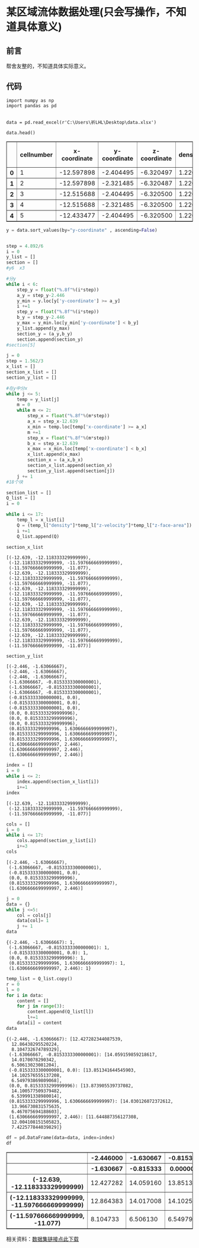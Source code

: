 # 某区域流体数据处理(只会写操作，不知道具体意义)

## 前言

帮舍友整的，不知道具体实际意义。

## 代码

```
import numpy as np
import pandas as pd


data = pd.read_excel(r'C:\Users\祈LHL\Desktop\data.xlsx')
```

```
data.head()
```


 <div>
    <style scoped>
        .dataframe tbody tr th:only-of-type {   ,
                vertical-align: middle;   ,
            }   ,
           ,
            .dataframe tbody tr th {
                vertical-align: top;
            }
           ,
            .dataframe thead th {
                text-align: right;
            }   ,
        </style>
        <table border=\ 1\  class=\ dataframe\ >
          <thead>
            <tr style=\ text-align: right;\ >
              <th></th>
              <th>cellnumber</th>
              <th>x-coordinate</th> 
              <th>y-coordinate</th>
              <th>z-coordinate</th>   
              <th>density</th>   
              <th>z-velocity</th>   
              <th>relative-z-velocity</th>   
              <th>x-coordinate.1</th>   
              <th>y-coordinate</th>   
              <th>z-face-area</th>   
              <th>boundary-cell-dist</th>   
              <th>boundary-normal-dist</th>   
            </tr>   
          </thead>   
          <tbody>  
            <tr>   
              <th>0</th>   
              <td>1</td>   
              <td>-12.597898</td>   
              <td>-2.404495</td>   
              <td>-6.320497</td>   
              <td>1.226</td>   
              <td>-22.205814</td>   
              <td>-22.205814</td>   
              <td>-12.597899</td>   
              <td>-2.404528</td>   
              <td>-0.006824</td>   
              <td>1</td>   
              <td>0.010276</td>   
            </tr>   
            <tr>   
              <th>1</th>   
              <td>2</td>   
              <td>-12.597898</td>   
              <td>-2.321485</td>   
              <td>-6.320487</td>   
              <td>1.226</td>   
              <td>-23.532957</td>   
              <td>-23.532957</td>   
              <td>-12.597899</td>   
              <td>-2.321584</td>   
              <td>-0.006824</td>   
              <td>1</td>   
              <td>0.020553</td>   
            </tr>   
            <tr>   
              <th>2</th>   
              <td>3</td>   
              <td>-12.515688</td>   
              <td>-2.404495</td>   
              <td>-6.320500</td>  
              <td>1.226</td>   
              <td>-23.167622</td>   
              <td>-23.167622</td>   
              <td>-12.515688</td>   
              <td>-2.404528</td>   
              <td>-0.006824</td>   
              <td>1</td>   
              <td>0.020636</td>   
            </tr>   
            <tr>   
              <th>3</th>   
              <td>4</td>   
              <td>-12.515688</td>   
              <td>-2.321485</td>   
              <td>-6.320500</td>   
              <td>1.226</td>   
              <td>-24.882029</td>   
              <td>-24.882029</td>   
              <td>-12.515688</td>   
              <td>-2.321584</td>   
              <td>-0.006824</td>   
              <td>1</td>   
              <td>0.051111</td>   
            </tr>   
            <tr>   
              <th>4</th>   
              <td>5</td>   
              <td>-12.433477</td>   
              <td>-2.404495</td>   
              <td>-6.320500</td>   
              <td>1.226</td>   
              <td>-23.488083</td>   
              <td>-23.488083</td>   
              <td>-12.433478</td>   
              <td>-2.404528</td>   
              <td>-0.006824</td>   
              <td>1</td>   
              <td>0.020719</td>   
            </tr>   
          </tbody>   
    </table>
</div> 

```python
y = data.sort_values(by="y-coordinate" , ascending=False)
```

```python

step = 4.892/6
i = 0
y_list = []
section = []
#y6  x3
```

```python
#分y
while i < 6:
    step_y = float("%.8f"%(i*step))
    a_y = step_y-2.446
    y_min = y.loc[y['y-coordinate'] >= a_y]
    i +=1
    step_y = float("%.8f"%(i*step))
    b_y = step_y-2.446
    y_max = y_min.loc[y_min['y-coordinate'] < b_y]
    y_list.append(y_max)
    section_y = (a_y,b_y)
    section.append(section_y)
#section[5]
```

```python
j = 0
step = 1.562/3
x_list = []
section_x_list = []
section_y_list = []
```

```python
#在y中分x
while j <= 5:
    temp = y_list[j]
    m = 0
    while m <= 2:
        step_x = float("%.8f"%(m*step))
        a_x = step_x-12.639
        x_min = temp.loc[temp['x-coordinate'] >= a_x]
        m +=1
        step_x = float("%.8f"%(m*step))
        b_x = step_x-12.639
        x_max = x_min.loc[temp['x-coordinate'] < b_x]
        x_list.append(x_max)
        section_x = (a_x,b_x)
        section_x_list.append(section_x)
        section_y_list.append(section[j])
    j += 1
#18个块
```

```python
section_list = []
Q_list = []
i = 0
```

```python
while i <= 17:
    temp_l = x_list[i]
    Q = (temp_l["density"]*temp_l["z-velocity"]*temp_l["z-face-area"]).sum()
    i +=1
    Q_list.append(Q)
```

```
section_x_list
```

```
[(-12.639, -12.118333329999999),
 (-12.118333329999999, -11.597666669999999),
 (-11.597666669999999, -11.077),
 (-12.639, -12.118333329999999),
 (-12.118333329999999, -11.597666669999999),
 (-11.597666669999999, -11.077),
 (-12.639, -12.118333329999999),
 (-12.118333329999999, -11.597666669999999),
 (-11.597666669999999, -11.077),
 (-12.639, -12.118333329999999),
 (-12.118333329999999, -11.597666669999999),
 (-11.597666669999999, -11.077),
 (-12.639, -12.118333329999999),
 (-12.118333329999999, -11.597666669999999),
 (-11.597666669999999, -11.077),
 (-12.639, -12.118333329999999),
 (-12.118333329999999, -11.597666669999999),
 (-11.597666669999999, -11.077)]
```

```python
section_y_list
```

```
[(-2.446, -1.63066667),
 (-2.446, -1.63066667),
 (-2.446, -1.63066667),
 (-1.63066667, -0.8153333300000001),
 (-1.63066667, -0.8153333300000001),
 (-1.63066667, -0.8153333300000001),
 (-0.8153333300000001, 0.0),
 (-0.8153333300000001, 0.0),
 (-0.8153333300000001, 0.0),
 (0.0, 0.8153333299999996),
 (0.0, 0.8153333299999996),
 (0.0, 0.8153333299999996),
 (0.8153333299999996, 1.6306666699999997),
 (0.8153333299999996, 1.6306666699999997),
 (0.8153333299999996, 1.6306666699999997),
 (1.6306666699999997, 2.446),
 (1.6306666699999997, 2.446),
 (1.6306666699999997, 2.446)]
```

```python
index = []
i = 0
while i <= 2:
    index.append(section_x_list[i])
    i+=1
index
```

```
[(-12.639, -12.118333329999999),
 (-12.118333329999999, -11.597666669999999),
 (-11.597666669999999, -11.077)]
```

```python
cols = []
i = 0
while i <= 17:
    cols.append(section_y_list[i])
    i+=3
cols
```

```
[(-2.446, -1.63066667),
 (-1.63066667, -0.8153333300000001),
 (-0.8153333300000001, 0.0),
 (0.0, 0.8153333299999996),
 (0.8153333299999996, 1.6306666699999997),
 (1.6306666699999997, 2.446)]
```

```python
j = 0
data = {}
while j <=5:
    col = cols[j]
    data[col]= 1
    j += 1
data
```

```
{(-2.446, -1.63066667): 1,
 (-1.63066667, -0.8153333300000001): 1,
 (-0.8153333300000001, 0.0): 1,
 (0.0, 0.8153333299999996): 1,
 (0.8153333299999996, 1.6306666699999997): 1,
 (1.6306666699999997, 2.446): 1}
```

```python
temp_list = Q_list.copy()
r = 0
l = 0
for i in data:
    content = []
    for j in range(3):
        content.append(Q_list[l])
        l+=1
    data[i] = content
data
```

```
{(-2.446, -1.63066667): [12.427282344087539,
  12.86438295520224,
  8.104732674789329],
 (-1.63066667, -0.8153333300000001): [14.059159859218617,
  14.0170078290342,
  6.50613023081204],
 (-0.8153333300000001, 0.0): [13.851341644545903,
  14.102576555137208,
  6.549793869809068],
 (0.0, 0.8153333299999996): [13.873905539737082,
  14.100577509379482,
  6.539991338980014],
 (0.8153333299999996, 1.6306666699999997): [14.030126072372612,
  13.966730831575635,
  6.467075694188603],
 (1.6306666699999997, 2.446): [11.644887356127308,
  12.004108151505823,
  7.422577844039829]}
```

```python
df = pd.DataFrame(data=data, index=index)
df
```
 
<div>
    <style scoped>
           .dataframe tbody tr th:only-of-type {
               vertical-align: middle;
           }
           .dataframe tbody tr th {
               vertical-align: top;,
           }
           .dataframe thead tr th {
               text-align: left;
           }
       </style>
       <table border=\1\ class=\dataframe\>
         <thead>
           <tr>
             <th></th>
             <th>-2.446000</th>
             <th>-1.630667</th>
             <th>-0.815333</th>
             <th>0.000000</th>
             <th>0.815333</th>
             <th>1.630667</th>
           </tr>
           <tr>
             <th></th>
             <th>-1.630667</th>
             <th>-0.815333</th>
             <th>0.000000</th>
             <th>0.815333</th>
             <th>1.630667</th>
             <th>2.446000</th>
           </tr>
         </thead>
         <tbody>
           <tr>
             <th>(-12.639, -12.118333329999999)</th>
             <td>12.427282</td>
             <td>14.059160</td>
             <td>13.851342</td>
             <td>13.873906</td>
             <td>14.030126</td>
             <td>11.644887</td>
           </tr>
           <tr>
             <th>(-12.118333329999999, -11.597666669999999)</th>
             <td>12.864383</td>
             <td>14.017008</td>
             <td>14.102577</td>
             <td>14.100578</td>
             <td>13.966731</td>
             <td>12.004108</td>
           </tr>
           <tr>
             <th>(-11.597666669999999, -11.077)</th>
             <td>8.104733</td>
             <td>6.506130</td>
             <td>6.549794</td>
             <td>6.539991</td>
             <td>6.467076</td>
             <td>7.422578</td>
           </tr>
         </tbody>
    </table>
</div>


相关资料：[数据集链接点此下载](https://spiritlhl.lanzoui.com/ixgxro6hwba)
